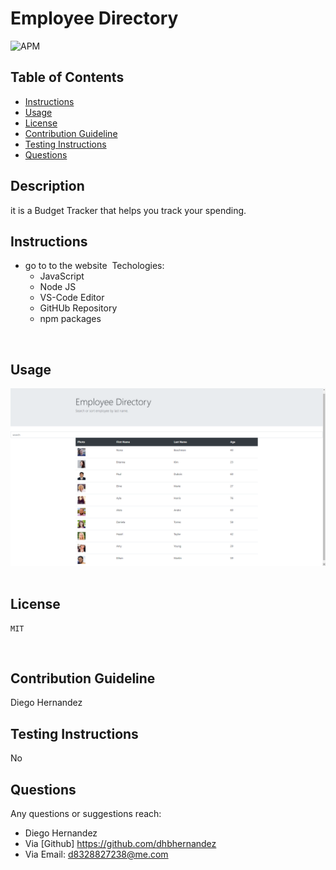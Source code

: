 # Employee Directory
![APM](https://img.shields.io/apm/l/pack)
​
## Table of Contents
* [Instructions](#Instructions)
* [Usage](#Usage)
* [License](#license)
* [Contribution Guideline](#Contribution-Guideline)
* [Testing Instructions](#Testing-Instructions)
* [Questions](#Questions)
​
## Description 
it is a Budget Tracker that helps you track your spending.

## Instructions
* go to to the website 
​​
Techologies:
    - JavaScript
    - Node JS
    - VS-Code Editor
    - GitHUb Repository
    - npm packages
    
​
​
## Usage 
[![Watch the video](https://github.com/dhbhernandez/employee-directory/blob/main/image/Employee-directory.png)](https://youtu.be/g_viRB1ay1g)
​
## License
    MIT
​
## Contribution Guideline
Diego Hernandez

## Testing Instructions
No

## Questions
Any questions or suggestions reach:

* Diego Hernandez
* Via [Github] https://github.com/dhbhernandez
* Via Email: d8328827238@me.com